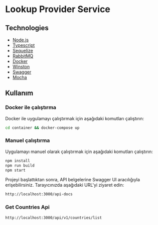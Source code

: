 # Lookup Provider Service

## Technologies
* [Node.js](https://nodejs.org/en/)
* [Typescript](https://www.typescriptlang.org/)
* [Sequelize](https://sequelize.org/)
* [RabbitMQ](https://www.rabbitmq.com/)
* [Docker](https://www.docker.com/products/docker-desktop)
* [Winston](https://github.com/winstonjs/winston)
* [Swagger](https://swagger.io/)
* [Mocha](https://mochajs.org/)

## Kullanım

### Docker ile çalıştırma
Docker ile uygulamayı çalıştırmak için aşağıdaki komutları çalıştırın:

```bash
cd container && docker-compose up
```

### Manuel çalıştırma
Uygulamayı manuel olarak çalıştırmak için aşağıdaki komutları çalıştırın:

```bash
npm install
npm run build
npm start
```

Projeyi başlattıktan sonra, API belgelerine Swagger UI aracılığıyla erişebilirsiniz. Tarayıcınızda aşağıdaki URL'yi ziyaret edin:

```bash
http://localhost:3000/api-docs
```


### Get Countries Api
```bash
http://localhost:3000/api/v1/countries/list
```
